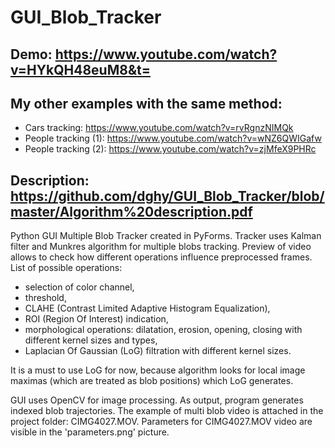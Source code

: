 # GUI_Blob_Tracker

## Demo: https://www.youtube.com/watch?v=HYkQH48euM8&t=

## My other examples with the same method:
- Cars tracking: https://www.youtube.com/watch?v=rvRgnzNIMQk
- People tracking (1): https://www.youtube.com/watch?v=wNZ6QWIGafw
- People tracking (2): https://www.youtube.com/watch?v=zjMfeX9PHRc

## Description: https://github.com/dghy/GUI_Blob_Tracker/blob/master/Algorithm%20description.pdf

Python GUI Multiple Blob Tracker created in PyForms. Tracker uses Kalman filter and Munkres algorithm for multiple
blobs tracking. Preview of video allows to check how different operations influence preprocessed frames.
List of possible operations:
- selection of color channel, 
- threshold,
- CLAHE (Contrast Limited Adaptive Histogram Equalization),
- ROI (Region Of Interest) indication,
- morphological operations: dilatation, erosion, opening, closing with different kernel sizes and types,
- Laplacian Of Gaussian (LoG) filtration with different kernel sizes.

It is a must to use LoG for now, because algorithm looks for local image maximas (which are treated as blob positions)
which LoG generates.

GUI uses OpenCV for image processing. As output, program generates indexed blob trajectories.
The example of multi blob video is attached in the project folder: CIMG4027.MOV. Parameters for CIMG4027.MOV video are visible in the 'parameters.png' picture. 
